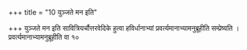 +++
title = "10 युञ्जते मन इति"

+++
युञ्जते मन इति सावित्रियर्चौत्तरवेदिके हुत्वा हविर्धानाभ्यां प्रवर्त्यमानाभ्यामनुब्रूहीति सम्प्रेष्यति । प्रवर्त्यमानाभ्यामनुब्रूहीति वा १०